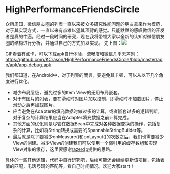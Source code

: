 # HighPerformanceFriendsCircle
众所周知，微信朋友圈的列表一直以来被众多研究性能问题的朋友拿来作为模范，对于其实现方式，一直以来有点难以望其项背的感觉。只能默默的感叹微信的开发者是真的牛逼。经过一段时间的研究，现在我将带领大家以全新的认知对微信朋友圈的结构进行分析，并通过自己的方式加以实现。
先上图：![](https://github.com/KCrason/HighPerformanceFriendsCircle/blob/master/app/apk/20180503_222857.gif)

GIF看着有点卡，可以下载apk自行体验，流畅度和微信几乎无差别：https://github.com/KCrason/HighPerformanceFriendsCircle/blob/master/app/apk/app-debug.apk

我们都知道，在Android中，对于列表的而言，要避免其卡顿，可以从以下几个角度进行优化。

- 减少布局层级，避免过多的Item View的无用布局嵌套。
- 对于有图片的列表，要在滑动时对图片加以控制，即滑动时不加载图片，停止滑动之后再加载图片。
- 应当避免在Adapter的填充数据时做过多的计算，或者嵌套过多的逻辑判断。对于复杂的计算结果应当在Adapter填充数据之前计算完成。
- 其他方面的优化则是尽管在数据Bean中完成对各种数据变换的操作，包括复杂的计算，比如将String转换成需要的SpannableStringBuilder等。
- 最后就是除了要减少onMeasure()和onLayout()的次数之后，我们也需要减少View的创建。减少View的创建我们可以使用一个弱引用的缓存数组和实现View对象的缓存，这里要感谢[razerdp](https://github.com/razerdp)提供的思路。

具体的一些其他逻辑，代码中自行研究吧，后续可能还会继续更新该项目，包括表情的匹配，电话号码的匹配等，看自己时间情况。欢迎大家start！
